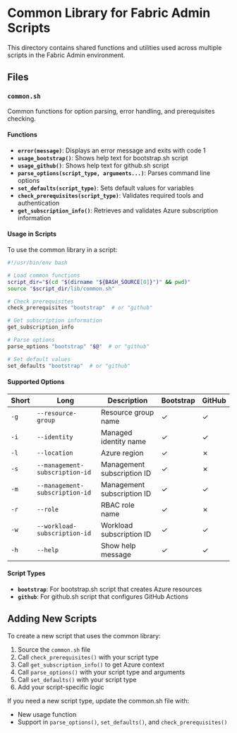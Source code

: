 # Common Library for Fabric Admin Scripts

This directory contains shared functions and utilities used across multiple scripts in the Fabric Admin environment.

## Files

### `common.sh`
Common functions for option parsing, error handling, and prerequisites checking.

#### Functions

- **`error(message)`**: Displays an error message and exits with code 1
- **`usage_bootstrap()`**: Shows help text for bootstrap.sh script
- **`usage_github()`**: Shows help text for github.sh script
- **`parse_options(script_type, arguments...)`**: Parses command line options
- **`set_defaults(script_type)`**: Sets default values for variables
- **`check_prerequisites(script_type)`**: Validates required tools and authentication
- **`get_subscription_info()`**: Retrieves and validates Azure subscription information

#### Usage in Scripts

To use the common library in a script:

```bash
#!/usr/bin/env bash

# Load common functions
script_dir="$(cd "$(dirname "${BASH_SOURCE[0]}")" && pwd)"
source "$script_dir/lib/common.sh"

# Check prerequisites
check_prerequisites "bootstrap"  # or "github"

# Get subscription information
get_subscription_info

# Parse options
parse_options "bootstrap" "$@"  # or "github"

# Set default values
set_defaults "bootstrap"  # or "github"
```

#### Supported Options

| Short | Long | Description | Bootstrap | GitHub |
|-------|------|-------------|-----------|--------|
| `-g` | `--resource-group` | Resource group name | ✓ | ✓ |
| `-i` | `--identity` | Managed identity name | ✓ | ✓ |
| `-l` | `--location` | Azure region | ✓ | ✗ |
| `-s` | `--management-subscription-id` | Management subscription ID | ✓ | ✗ |
| `-m` | `--management-subscription-id` | Management subscription ID | ✓ | ✓ |
| `-r` | `--role` | RBAC role name | ✓ | ✗ |
| `-w` | `--workload-subscription-id` | Workload subscription ID | ✓ | ✓ |
| `-h` | `--help` | Show help message | ✓ | ✓ |

#### Script Types

- **`bootstrap`**: For bootstrap.sh script that creates Azure resources
- **`github`**: For github.sh script that configures GitHub Actions

## Adding New Scripts

To create a new script that uses the common library:

1. Source the `common.sh` file
2. Call `check_prerequisites()` with your script type
3. Call `get_subscription_info()` to get Azure context
4. Call `parse_options()` with your script type and arguments
5. Call `set_defaults()` with your script type
6. Add your script-specific logic

If you need a new script type, update the common.sh file with:
- New usage function
- Support in `parse_options()`, `set_defaults()`, and `check_prerequisites()`
